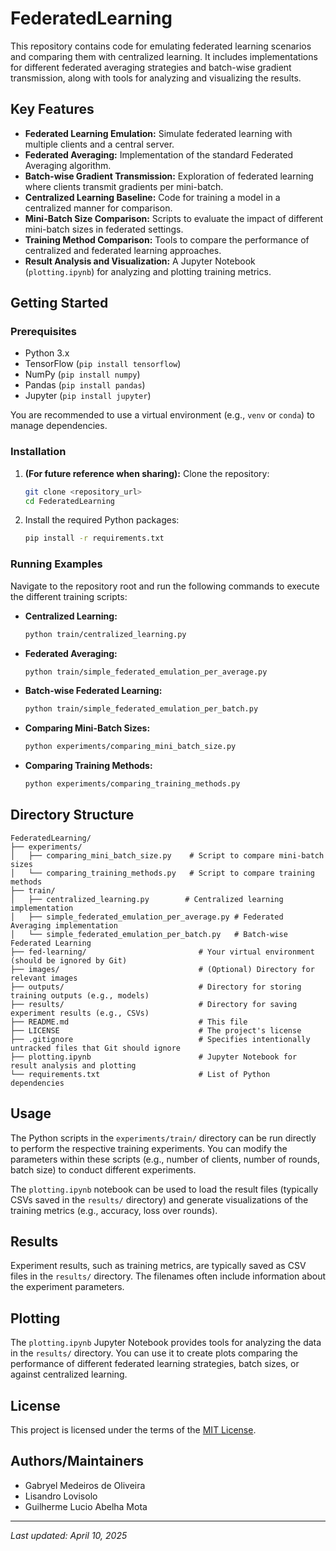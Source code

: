 # FederatedLearning

This repository contains code for emulating federated learning scenarios and comparing them with centralized learning. It includes implementations for different federated averaging strategies and batch-wise gradient transmission, along with tools for analyzing and visualizing the results.

## Key Features

* **Federated Learning Emulation:** Simulate federated learning with multiple clients and a central server.
* **Federated Averaging:** Implementation of the standard Federated Averaging algorithm.
* **Batch-wise Gradient Transmission:** Exploration of federated learning where clients transmit gradients per mini-batch.
* **Centralized Learning Baseline:** Code for training a model in a centralized manner for comparison.
* **Mini-Batch Size Comparison:** Scripts to evaluate the impact of different mini-batch sizes in federated settings.
* **Training Method Comparison:** Tools to compare the performance of centralized and federated learning approaches.
* **Result Analysis and Visualization:** A Jupyter Notebook (`plotting.ipynb`) for analyzing and plotting training metrics.

## Getting Started

### Prerequisites

* Python 3.x
* TensorFlow (`pip install tensorflow`)
* NumPy (`pip install numpy`)
* Pandas (`pip install pandas`)
* Jupyter (`pip install jupyter`)

You are recommended to use a virtual environment (e.g., `venv` or `conda`) to manage dependencies.

### Installation

1.  **(For future reference when sharing):** Clone the repository:
    ```bash
    git clone <repository_url>
    cd FederatedLearning
    ```
2.  Install the required Python packages:
    ```bash
    pip install -r requirements.txt
    ```

### Running Examples

Navigate to the repository root and run the following commands to execute the different training scripts:

* **Centralized Learning:**
    ```bash
    python train/centralized_learning.py
    ```
* **Federated Averaging:**
    ```bash
    python train/simple_federated_emulation_per_average.py
    ```
* **Batch-wise Federated Learning:**
    ```bash
    python train/simple_federated_emulation_per_batch.py
    ```
* **Comparing Mini-Batch Sizes:**
    ```bash
    python experiments/comparing_mini_batch_size.py
    ```
* **Comparing Training Methods:**
    ```bash
    python experiments/comparing_training_methods.py
    ```

## Directory Structure
```
FederatedLearning/
├── experiments/
│   ├── comparing_mini_batch_size.py    # Script to compare mini-batch sizes
│   └── comparing_training_methods.py   # Script to compare training methods
├── train/
│   ├── centralized_learning.py        # Centralized learning implementation
│   ├── simple_federated_emulation_per_average.py # Federated Averaging implementation
│   └── simple_federated_emulation_per_batch.py   # Batch-wise Federated Learning
├── fed-learning/                         # Your virtual environment (should be ignored by Git)
├── images/                               # (Optional) Directory for relevant images
├── outputs/                              # Directory for storing training outputs (e.g., models)
├── results/                              # Directory for saving experiment results (e.g., CSVs)
├── README.md                             # This file
├── LICENSE                               # The project's license
├── .gitignore                            # Specifies intentionally untracked files that Git should ignore
├── plotting.ipynb                        # Jupyter Notebook for result analysis and plotting
└── requirements.txt                      # List of Python dependencies
```

## Usage

The Python scripts in the `experiments/train/` directory can be run directly to perform the respective training experiments. You can modify the parameters within these scripts (e.g., number of clients, number of rounds, batch size) to conduct different experiments.

The `plotting.ipynb` notebook can be used to load the result files (typically CSVs saved in the `results/` directory) and generate visualizations of the training metrics (e.g., accuracy, loss over rounds).

## Results

Experiment results, such as training metrics, are typically saved as CSV files in the `results/` directory. The filenames often include information about the experiment parameters.

## Plotting

The `plotting.ipynb` Jupyter Notebook provides tools for analyzing the data in the `results/` directory. You can use it to create plots comparing the performance of different federated learning strategies, batch sizes, or against centralized learning.

## License

This project is licensed under the terms of the [MIT License](LICENSE).

## Authors/Maintainers

* Gabryel Medeiros de Oliveira
* Lisandro Lovisolo
* Guilherme Lucio Abelha Mota

---
*Last updated: April 10, 2025*
